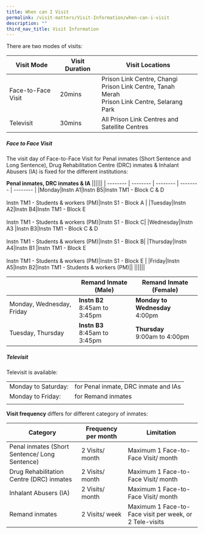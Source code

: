 ```yaml
---
title: When can I Visit
permalink: /visit-matters/Visit-Information/when-can-i-visit
description: ""
third_nav_title: Visit Information
---
```

There are two modes of visits:

|Visit Mode|Visit Duration |Visit Locations|
| -------- | -------- | -------- |
|Face-to-Face Visit|20mins |Prison Link Centre, Changi<br>Prison Link Centre, Tanah Merah<br>Prison Link Centre, Selarang Park|
|Televisit |30mins |All Prison Link Centres and Satellite Centres|

##### Face to Face Visit
The visit day of Face-to-Face Visit for Penal inmates (Short Sentence and Long Sentence), Drug Rehabilitation Centre (DRC) inmates & Inhalant Abusers (IA) is fixed for the different institutions:

**Penal inmates, DRC inmates & IA**
||||||
| -------- | -------- | -------- | -------- | -------- |
|Monday|Instn A1|Instn B5|Instn TM1 - Block C & D<br>&nbsp;<br>Instn TM1 - Students & workers (PM)|Instn S1 - Block A |
|Tuesday|Instn A2|Instn B4|Instn TM1 - Block E<br>&nbsp;<br>Instn TM1 - Students & workers (PM)|Instn S1 - Block C|
|Wednesday|Instn A3 |Instn B3|Instn TM1 - Block C & D<br>&nbsp;<br>Instn TM1 - Students & workers (PM)|Instn S1 - Block B|
|Thursday|Instn A4|Instn B1 |Instn TM1 - Block E<br>&nbsp;<br>Instn TM1 - Students & workers (PM)|Instn S1 - Block E |
|Friday|Instn A5|Instn B2|Instn TM1 - Students & workers (PM)||
||||||


| | Remand Inmate (Male)|Remand Inmate (Female) |
| -------- | -------- | -------- |
|Monday, Wednesday, Friday| **Instn B2**<br>8:45am to 3:45pm |**Monday to Wednesday**<br>4:00pm |
|Tuesday, Thursday|**Instn B3**<br>8:45am to 3:45pm |**Thursday**<br>9:00am to 4:00pm|

##### Televisit<br>
Televisit is available:

| | | 
| -------- | -------- | 
|Monday to Saturday:|for Penal inmate, DRC inmate and IAs| 
|Monday to Friday:|for Remand inmates| 
| | | 

**Visit frequency** differs for different category of inmates:

| Category | Frequency per month|Limitation|
| -------- | -------- | -------- |
|Penal inmates (Short Sentence/ Long Sentence)|2 Visits/ month|Maximum 1 Face-to-Face Visit/ month|
|Drug Rehabilitation Centre (DRC) inmates|2 Visits/ month|Maximum 1 Face-to-Face Visit/ month|
|Inhalant Abusers (IA)|2 Visits/ month|Maximum 1 Face-to-Face Visit/ month|
|Remand inmates|2 Visits/ week|Maximum 1 Face-to-Face visit per week, or 2 Tele-visits|



